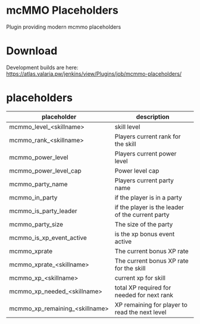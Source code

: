 # mcMMO Placeholders

Plugin providing modern mcmmo placeholders

# Download
Development builds are here: https://atlas.valaria.pw/jenkins/view/Plugins/job/mcmmo-placeholders/


# placeholders

| placeholder                        | description                                      |
|------------------------------------|--------------------------------------------------|
| mcmmo_level_\<skillname>           | skill level                                      |
| mcmmo_rank_\<skillname>            | Players current rank for the skill               |
| mcmmo_power_level                  | Players current power level                      |
| mcmmo_power_level_cap              | Power level cap                                  |
| mcmmo_party_name                   | Players current party name                       |
| mcmmo_in_party                     | if the player is in a party                      |
| mcmmo_is_party_leader              | if the player is the leader of the current party |
| mcmmo_party_size                   | The size of the party                            |
| mcmmo_is_xp_event_active           | is the xp bonus event active                     |
| mcmmo_xprate                       | The current bonus XP rate                        |
| mcmmo_xprate_\<skillname>          | The current bonus XP rate for the skill          |
| mcmmo_xp_\<skillname>              | current xp for skill                             |
| mcmmo_xp_needed_\<skillname>       | total XP required for needed for next rank       |
| mcmmo_xp_remaining_\<skillname>    | XP remaining for player to read the next level   |

